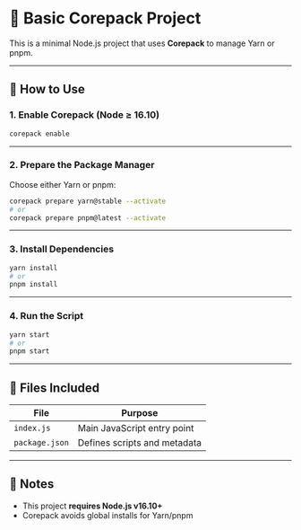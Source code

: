 # 🧪 Basic Corepack Project

This is a minimal Node.js project that uses **Corepack** to manage Yarn or pnpm.

---

## 🚀 How to Use

### 1. Enable Corepack (Node ≥ 16.10)

```bash
corepack enable
```

---

### 2. Prepare the Package Manager

Choose either Yarn or pnpm:

```bash
corepack prepare yarn@stable --activate
# or
corepack prepare pnpm@latest --activate
```

---

### 3. Install Dependencies

```bash
yarn install
# or
pnpm install
```

---

### 4. Run the Script

```bash
yarn start
# or
pnpm start
```

---

## 📄 Files Included

| File           | Purpose                      |
| -------------- | ---------------------------- |
| `index.js`     | Main JavaScript entry point  |
| `package.json` | Defines scripts and metadata |

---

## 📝 Notes

- This project **requires Node.js v16.10+**
- Corepack avoids global installs for Yarn/pnpm

